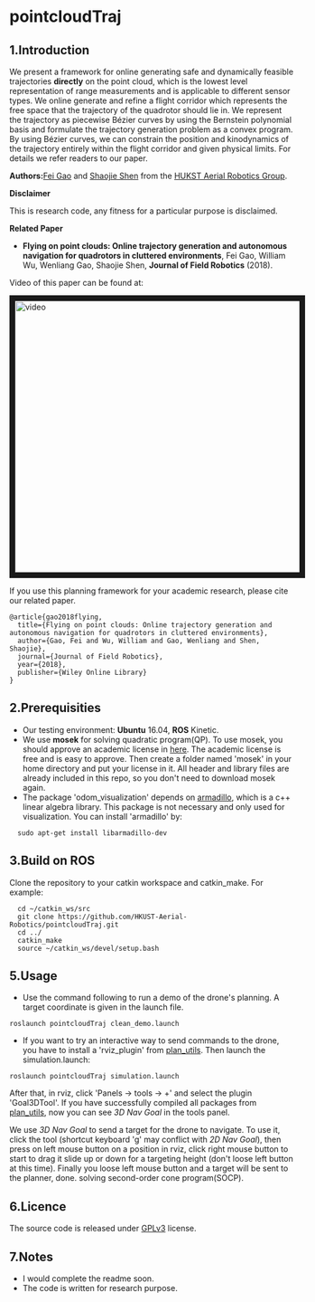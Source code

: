 # pointcloudTraj

## 1.Introduction

We present a framework for online generating safe and dynamically feasible trajectories **directly**
on the point cloud, which is the lowest level representation of range measurements and is applicable to different sensor types. We online generate and refine a flight corridor which represents the free space that the trajectory of the quadrotor should lie in. We represent the trajectory as piecewise Bézier curves by using the Bernstein polynomial basis and formulate the trajectory generation problem as a convex program. By using Bézier curves, we can constrain the position and kinodynamics of the trajectory entirely within the flight corridor and given physical limits. For details we refer readers to our paper.

**Authors:**[Fei Gao](https://ustfei.com/) and [Shaojie Shen](http://www.ece.ust.hk/ece.php/profile/facultydetail/eeshaojie) from the [HUKST Aerial Robotics Group](uav.ust.hk).

**Disclaimer**

This is research code, any fitness for a particular purpose is disclaimed.

**Related Paper**
* **Flying on point clouds: Online trajectory generation and autonomous navigation for quadrotors in cluttered environments**, Fei Gao, William Wu, Wenliang Gao, Shaojie Shen, **Journal of Field Robotics** (2018).

Video of this paper can be found at:

<a href="https://www.youtube.com/watch?v=b9F2x3R6ri8&t=2s" target="_blank"><img src="https://img.youtube.com/vi/b9F2x3R6ri8/0.jpg" 
alt="video" width="752" height="480" border="10" /></a>

If you use this planning framework for your academic research, please cite our related paper.
```
@article{gao2018flying,
  title={Flying on point clouds: Online trajectory generation and autonomous navigation for quadrotors in cluttered environments},
  author={Gao, Fei and Wu, William and Gao, Wenliang and Shen, Shaojie},
  journal={Journal of Field Robotics},
  year={2018},
  publisher={Wiley Online Library}
}
```
## 2.Prerequisities
- Our testing environment: **Ubuntu** 16.04, **ROS** Kinetic.
- We use **mosek** for solving quadratic program(QP). To use mosek, you should approve an academic license in [here](https://www.mosek.com/products/academic-licenses/). The academic license is free and is easy to approve. Then create a folder named 'mosek' in your home directory and put your license in it. All header and library files are already included in this repo, so you don't need to download mosek again. 
- The package 'odom_visualization' depends on [armadillo](http://arma.sourceforge.net/), which is a c++ linear algebra library. This package is not necessary and only used for visualization. You can install 'armadillo' by:

```
  sudo apt-get install libarmadillo-dev 
```
 
## 3.Build on ROS
  Clone the repository to your catkin workspace and catkin_make. For example:
```
  cd ~/catkin_ws/src
  git clone https://github.com/HKUST-Aerial-Robotics/pointcloudTraj.git
  cd ../
  catkin_make
  source ~/catkin_ws/devel/setup.bash
```

## 5.Usage
- Use the command following to run a demo of the drone's planning. A target coordinate is given in the launch file.
```
roslaunch pointcloudTraj clean_demo.launch
```

- If you want to try an interactive way to send commands to the drone, you have to install a 'rviz_plugin' from [plan_utils](https://github.com/HKUST-Aerial-Robotics/plan_utils). Then launch the simulation.launch:
```
roslaunch pointcloudTraj simulation.launch
```

After that, in rviz, click 'Panels -> tools -> +' and select the plugin 'Goal3DTool'. If you have successfully compiled all packages from [plan_utils](https://github.com/HKUST-Aerial-Robotics/plan_utils), now you can see *3D Nav Goal* in the tools panel.

We use *3D Nav Goal* to send a target for the drone to navigate. To use it, click the tool (shortcut keyboard 'g' may conflict with *2D Nav Goal*), then press on left mouse button on a position in rviz, click right mouse button to start to drag it slide up or down for a targeting height (don't loose left button at this time). Finally you loose left mouse button and a target will be sent to the planner, done.
 solving second-order cone program(SOCP).

## 6.Licence
The source code is released under [GPLv3](http://www.gnu.org/licenses/) license.


## 7.Notes
- I would complete the readme soon.
- The code is written for research purpose.
